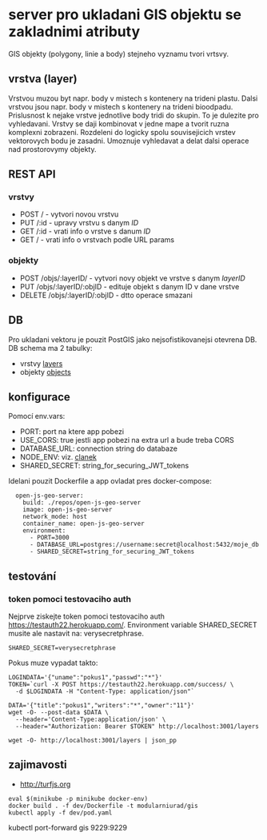 # server pro ukladani GIS objektu se zakladnimi atributy

GIS objekty (polygony, linie a body) stejneho vyznamu tvori vrtsvy.

## vrstva (layer)

Vrstvou muzou byt napr. body v mistech s kontenery na trideni plastu.
Dalsi vrstvou jsou napr. body v mistech s kontenery na trideni bioodpadu.
Prislusnost k nejake vrstve jednotlive body tridi do skupin.
To je dulezite pro vyhledavani.
Vrstvy se daji kombinovat v jedne mape a tvorit ruzna komplexni zobrazeni.
Rozdeleni do logicky spolu souvisejicich vrstev vektorovych bodu je zasadni.
Umoznuje vyhledavat a delat dalsi operace nad prostorovymy objekty.

## REST API

### vrstvy

- POST / - vytvori novou vrstvu
- PUT /:id - upravy vrstvu s danym _ID_
- GET /:id - vrati info o vrstve s danum _ID_
- GET / - vrati info o vrstvach podle URL params

### objekty

- POST /objs/:layerID/ - vytvori novy objekt ve vrstve s danym _layerID_
- PUT /objs/:layerID/:objID - edituje objekt s danym ID v dane vrstve
- DELETE /objs/:layerID/:objID - dtto operace smazani

## DB

Pro ukladani vektoru je pouzit PostGIS jako nejsofistikovanejsi otevrena DB.
DB schema ma 2 tabulky:
- vrstvy [layers](migrations/20190803_layers.js)
- objekty [objects](migrations/20191223_objects.js)

## konfigurace

Pomocí env.vars:
- PORT: port na ktere app pobezi
- USE_CORS: true jestli app pobezi na extra url a bude treba CORS
- DATABASE_URL: connection string do databaze
- NODE_ENV: viz. [clanek](https://dzone.com/articles/what-you-should-know-about-node-env)
- SHARED_SECRET: string_for_securing_JWT_tokens

Idelani pouzit Dockerfile a app ovladat pres docker-compose:

```
  open-js-geo-server:
    build: ./repos/open-js-geo-server
    image: open-js-geo-server
    network_mode: host
    container_name: open-js-geo-server
    environment:
      - PORT=3000
      - DATABASE_URL=postgres://username:secret@localhost:5432/moje_db
      - SHARED_SECRET=string_for_securing_JWT_tokens
```

## testování

### token pomoci testovaciho auth

Nejprve ziskejte token pomoci testovaciho auth https://testauth22.herokuapp.com/.
Environment variable SHARED_SECRET musite ale nastavit na: verysecretphrase.
```
SHARED_SECRET=verysecretphrase
```

Pokus muze vypadat takto:

```
LOGINDATA='{"uname":"pokus1","passwd":"*"}'
TOKEN=`curl -X POST https://testauth22.herokuapp.com/success/ \
  -d $LOGINDATA -H "Content-Type: application/json"`

DATA='{"title":"pokus1","writers":"*","owner":"11"}'
wget -O- --post-data $DATA \
  --header='Content-Type:application/json' \
  --header="Authorization: Bearer $TOKEN" http://localhost:3001/layers

wget -O- http://localhost:3001/layers | json_pp
```

## zajimavosti

- http://turfjs.org

```
eval $(minikube -p minikube docker-env)
docker build . -f dev/Dockerfile -t modularniurad/gis
kubectl apply -f dev/pod.yaml
```

kubectl port-forward gis 9229:9229